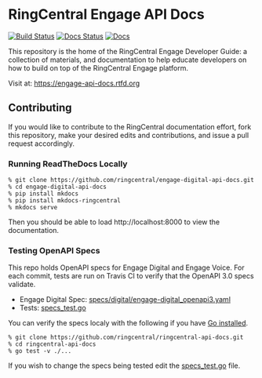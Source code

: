 # RingCentral Engage API Docs

[![Build Status][build-status-svg]][build-status-link]
[![Docs Status][docs-status-svg]][docs-status-link]
[![Docs][docs-svg]][docs-link]

This repository is the home of the RingCentral Engage Developer Guide: a collection of materials, and documentation to help educate developers on how to build on top of the RingCentral Engage platform.

Visit at: https://engage-api-docs.rtfd.org

## Contributing

If you would like to contribute to the RingCentral documentation effort, fork this repository, make your desired edits and contributions, and issue a pull request accordingly.

### Running ReadTheDocs Locally

```
% git clone https://github.com/ringcentral/engage-digital-api-docs.git
% cd engage-digital-api-docs
% pip install mkdocs
% pip install mkdocs-ringcentral
% mkdocs serve
```

Then you should be able to load http://localhost:8000 to view the documentation.

### Testing OpenAPI Specs

This repo holds OpenAPI specs for Engage Digital and Engage Voice. For each commit, tests are run on Travis CI to verify that the OpenAPI 3.0 specs validate.

* Engage Digital Spec: [specs/digital/engage-digital_openapi3.yaml](specs/engage-digital_openapi3.yaml)
* Tests: [specs_test.go](specs_test.go)

You can verify the specs localy with the following if you have [Go installed](https://golang.org/).

```
% git clone https://github.com/ringcentral/ringcentral-api-docs.git
% cd ringcentral-api-docs
% go test -v ./...
```

If you wish to change the specs being tested edit the [specs_test.go](specs_test.go) file.

 [build-status-svg]: https://api.travis-ci.com/ringcentral/engage-digital-api-docs.svg?branch=master
 [build-status-link]: https://travis-ci.com/github/ringcentral/engage-digital-api-docs
 [docs-status-svg]: https://readthedocs.org/projects/engage-api-docs/badge/?version=latest
 [docs-status-link]: https://readthedocs.org/projects/engage-api-docs/builds/
 [docs-svg]: https://img.shields.io/badge/docs-readthedocs-blue.svg
 [docs-link]: https://engage-api-docs.readthedocs.io/
